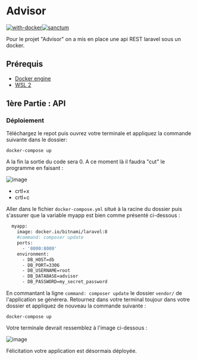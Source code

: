 # Advisor 
[![with-docker](https://user-images.githubusercontent.com/92017625/157022460-86b3500d-43e3-42a7-a8c5-b8b6ff77e017.svg)](https://docs.docker.com/get-docker/)[![sanctum](https://user-images.githubusercontent.com/92017625/157023772-5223cda5-31d8-42f3-9ab8-7419f953e282.svg)](https://laravel.com/docs/9.x/sanctum)


Pour le projet "Advisor" on a mis en place une api REST laravel sous un docker. 

## Prérequis

- [Docker engine](https://docs.docker.com/get-docker/)
- [WSL 2](https://docs.microsoft.com/en-us/windows/wsl/install-manual) 

## 1ère Partie : API

### Déploiement

Téléchargez le repot puis ouvrez votre terminale et appliquez la commande suivante dans le dossier:

`docker-compose up`

A la fin la sortie du code sera 0. A ce moment là il faudra "cut" le programme en faisant : 

![image](https://user-images.githubusercontent.com/92017625/157044822-6f29b4f9-822a-4d21-9344-addad0a67a66.png)

- crtl+x 
- crtl+c 

Aller dans le fichier `docker-compose.yml` situé à la racine du dossier puis s'assurer que la variable myapp est bien comme présenté ci-dessous : 

```dockerfile
  myapp:
    image: docker.io/bitnami/laravel:8
    #command: composer update
    ports:
      - '8000:8000'
    environment:
      - DB_HOST=db
      - DB_PORT=3306
      - DB_USERNAME=root
      - DB_DATABASE=advisor
      - DB_PASSWORD=my_secret_password
```

En commantant la ligne `command: composer update` le dossier `vendor/` de l'application se générera. Retournez dans votre terminal toujour dans votre dossier et appliquez de nouveau la commande suivante : 

`docker-compose up`

Votre terminale devrait ressemblez à l'image ci-dessous : 

![image](https://user-images.githubusercontent.com/92017625/157043632-e7e9e8b6-ef40-4f73-a57d-1c74bc6e91ac.png)

Félicitation votre application est désormais déployée. 
